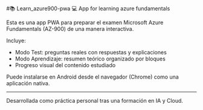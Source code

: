 #📚 Learn_azure900-pwa 💻
App for learning azure fundamentals 

Esta es una app PWA para preparar el examen Microsoft Azure Fundamentals (AZ-900) de una manera interactiva.

Incluye:
- Modo Test: preguntas reales con respuestas y explicaciones
- Modo Aprendizaje: resumen teórico organizado por bloques
- Progreso visual del contenido estudiado

Puede instalarse en Android desde el navegador (Chrome) como una aplicación nativa.

---

Desarrollada como práctica personal tras una formación en IA y Cloud.
